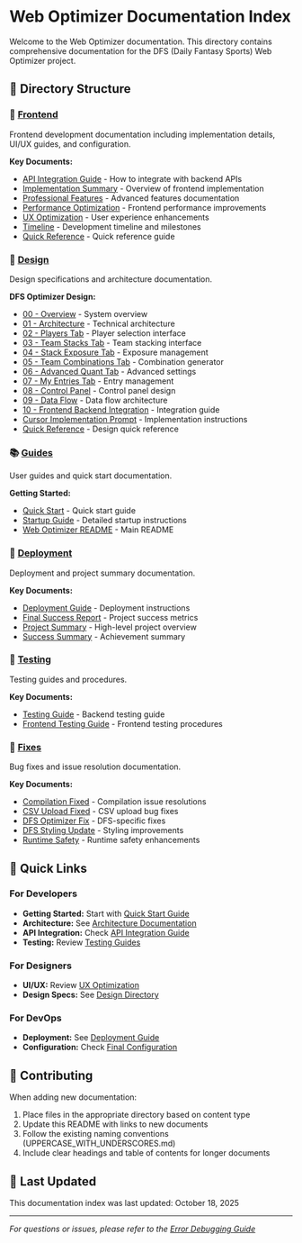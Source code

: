 # Web Optimizer Documentation Index

Welcome to the Web Optimizer documentation. This directory contains comprehensive documentation for the DFS (Daily Fantasy Sports) Web Optimizer project.

## 📁 Directory Structure

### 🎨 [Frontend](./frontend/)
Frontend development documentation including implementation details, UI/UX guides, and configuration.

**Key Documents:**
- [API Integration Guide](./frontend/API_INTEGRATION_GUIDE.md) - How to integrate with backend APIs
- [Implementation Summary](./frontend/IMPLEMENTATION_SUMMARY.md) - Overview of frontend implementation
- [Professional Features](./frontend/PROFESSIONAL_FEATURES.md) - Advanced features documentation
- [Performance Optimization](./frontend/PERFORMANCE_OPTIMIZATION.md) - Frontend performance improvements
- [UX Optimization](./frontend/UX_OPTIMIZATION_COMPLETE.md) - User experience enhancements
- [Timeline](./frontend/TIMELINE.md) - Development timeline and milestones
- [Quick Reference](./frontend/QUICK_REFERENCE.md) - Quick reference guide

### 🎯 [Design](./design/)
Design specifications and architecture documentation.

**DFS Optimizer Design:**
- [00 - Overview](./design/dfs-optimizer/00_OVERVIEW.md) - System overview
- [01 - Architecture](./design/dfs-optimizer/01_ARCHITECTURE.md) - Technical architecture
- [02 - Players Tab](./design/dfs-optimizer/02_PLAYERS_TAB.md) - Player selection interface
- [03 - Team Stacks Tab](./design/dfs-optimizer/03_TEAM_STACKS_TAB.md) - Team stacking interface
- [04 - Stack Exposure Tab](./design/dfs-optimizer/04_STACK_EXPOSURE_TAB.md) - Exposure management
- [05 - Team Combinations Tab](./design/dfs-optimizer/05_TEAM_COMBINATIONS_TAB.md) - Combination generator
- [06 - Advanced Quant Tab](./design/dfs-optimizer/06_ADVANCED_QUANT_TAB.md) - Advanced settings
- [07 - My Entries Tab](./design/dfs-optimizer/07_MY_ENTRIES_TAB.md) - Entry management
- [08 - Control Panel](./design/dfs-optimizer/08_CONTROL_PANEL.md) - Control panel design
- [09 - Data Flow](./design/dfs-optimizer/09_DATA_FLOW.md) - Data flow architecture
- [10 - Frontend Backend Integration](./design/dfs-optimizer/10_FRONTEND_BACKEND_INTEGRATION.md) - Integration guide
- [Cursor Implementation Prompt](./design/dfs-optimizer/CURSOR_IMPLEMENTATION_PROMPT.md) - Implementation instructions
- [Quick Reference](./design/dfs-optimizer/QUICK_REFERENCE.md) - Design quick reference

### 📚 [Guides](./guides/)
User guides and quick start documentation.

**Getting Started:**
- [Quick Start](./guides/QUICK_START.md) - Quick start guide
- [Startup Guide](./guides/STARTUP_GUIDE.md) - Detailed startup instructions
- [Web Optimizer README](./guides/WEB_OPTIMIZER_README.md) - Main README

### 🚀 [Deployment](./deployment/)
Deployment and project summary documentation.

**Key Documents:**
- [Deployment Guide](./deployment/DEPLOYMENT.md) - Deployment instructions
- [Final Success Report](./deployment/FINAL_SUCCESS_REPORT.md) - Project success metrics
- [Project Summary](./deployment/PROJECT_SUMMARY.md) - High-level project overview
- [Success Summary](./deployment/SUCCESS_SUMMARY.md) - Achievement summary

### 🧪 [Testing](./testing/)
Testing guides and procedures.

**Key Documents:**
- [Testing Guide](./testing/TESTING_GUIDE.md) - Backend testing guide
- [Frontend Testing Guide](./testing/FRONTEND_TESTING_GUIDE.md) - Frontend testing procedures

### 🔧 [Fixes](./fixes/)
Bug fixes and issue resolution documentation.

**Key Documents:**
- [Compilation Fixed](./fixes/COMPILATION_FIXED.md) - Compilation issue resolutions
- [CSV Upload Fixed](./fixes/CSV_UPLOAD_FIXED.md) - CSV upload bug fixes
- [DFS Optimizer Fix](./fixes/DFS_OPTIMIZER_FIX.md) - DFS-specific fixes
- [DFS Styling Update](./fixes/DFS_STYLING_UPDATE.md) - Styling improvements
- [Runtime Safety](./fixes/RUNTIME_SAFETY_COMPLETE.md) - Runtime safety enhancements

## 🎯 Quick Links

### For Developers
- **Getting Started:** Start with [Quick Start Guide](./guides/QUICK_START.md)
- **Architecture:** See [Architecture Documentation](./design/dfs-optimizer/01_ARCHITECTURE.md)
- **API Integration:** Check [API Integration Guide](./frontend/API_INTEGRATION_GUIDE.md)
- **Testing:** Review [Testing Guides](./testing/)

### For Designers
- **UI/UX:** Review [UX Optimization](./frontend/UX_OPTIMIZATION_COMPLETE.md)
- **Design Specs:** See [Design Directory](./design/dfs-optimizer/)

### For DevOps
- **Deployment:** See [Deployment Guide](./deployment/DEPLOYMENT.md)
- **Configuration:** Check [Final Configuration](./frontend/FINAL_CONFIGURATION.md)

## 📝 Contributing

When adding new documentation:
1. Place files in the appropriate directory based on content type
2. Update this README with links to new documents
3. Follow the existing naming conventions (UPPERCASE_WITH_UNDERSCORES.md)
4. Include clear headings and table of contents for longer documents

## 🔄 Last Updated

This documentation index was last updated: October 18, 2025

---

*For questions or issues, please refer to the [Error Debugging Guide](./frontend/ERROR_DEBUGGING_GUIDE.md)*


